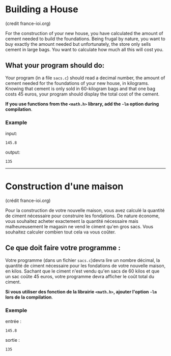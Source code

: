 # Building a House
(credit france-ioi.org)

For the construction of your new house, you have calculated the amount of cement needed to build the foundations. Being frugal by nature, you want to buy exactly the amount needed but unfortunately, the store only sells cement in large bags. You want to calculate how much all this will cost you.

## What your program should do:

Your program (in a file `sacs.c`) should read a decimal number, the amount of cement needed for the foundations of your new house, in kilograms. Knowing that cement is only sold in 60-kilogram bags and that one bag costs 45 euros, your program should display the total cost of the cement.

**If you use functions from the `<math.h>` library, add the `-lm` option during compilation**.

### Example

input:
```
145.8
```
output:
```
135
```
--- 

# Construction d'une maison
(crédit france-ioi.org)

Pour la construction de votre nouvelle maison, vous avez calculé la quantité de ciment nécessaire pour construire les fondations. De nature économe, vous souhaitez acheter exactement la quantité nécessaire mais malheureusement le magasin ne vend le ciment qu'en gros sacs. Vous souhaitez calculer combien tout cela va vous coûter.

## Ce que doit faire votre programme :

Votre programme (dans un fichier `sacs.c`)devra lire un nombre décimal, la quantité de ciment nécessaire pour les fondations de votre nouvelle maison, en kilos. Sachant que le ciment n'est vendu qu'en sacs de 60 kilos et que un sac coûte 45 euros, votre programme devra afficher le coût total du ciment.

**Si vous utiliser des fonction de la librairie `<math.h>`, ajouter l'option `-lm` lors de la compilation**.

### Exemple

entrée :
```
145.8
```
sortie :
```
135
```

